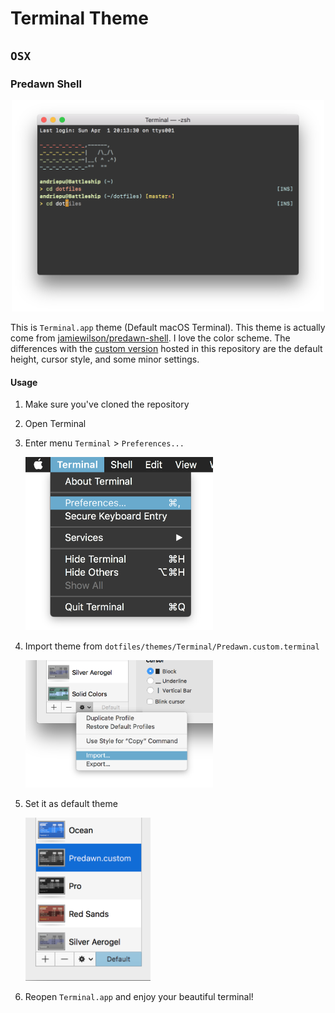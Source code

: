 # Terminal Theme

## `OSX`

### Predawn Shell
<p align="center">
   <img src="https://raw.githubusercontent.com/andriepu/screenshots/master/dotfiles/terminal.png" width="500" />
</p>

This is `Terminal.app` theme (Default macOS Terminal). This theme is actually come from [jamiewilson/predawn-shell](https://github.com/jamiewilson/predawn-shell/blob/master/Predawn.terminal). I love the color scheme. The differences with the [custom version](https://github.com/andriepu/dotfiles/blob/master/themes/Terminal/Predawn.custom.terminal) hosted in this repository are the default height, cursor style, and some minor settings.

#### Usage
1. Make sure you've cloned the repository
2. Open Terminal
3. Enter menu `Terminal` > `Preferences...`

   <img src="https://raw.githubusercontent.com/andriepu/screenshots/master/dotfiles/terminal-menu-preferences.png" width="300" />

4. Import theme from `dotfiles/themes/Terminal/Predawn.custom.terminal`

   <img src="https://raw.githubusercontent.com/andriepu/screenshots/master/dotfiles/terminal-menu-import.png" width="300" />

5. Set it as default theme

   <img src="https://raw.githubusercontent.com/andriepu/screenshots/master/dotfiles/terminal-menu-setdefault.png" width="200" />

6. Reopen `Terminal.app` and enjoy your beautiful terminal!
